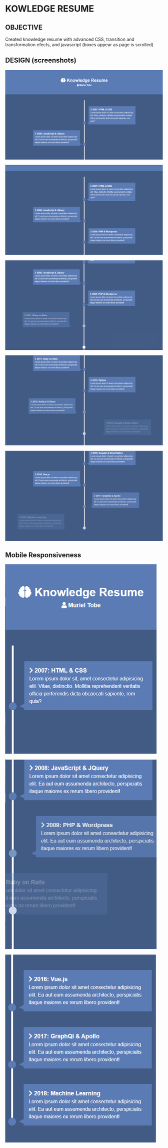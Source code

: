 # KOWLEDGE RESUME

## OBJECTIVE

Created knowledge resume with advanced CSS, transition and transformation efects, and javascript (boxes appear as page is scrolled)

## DESIGN (screenshots)

![](./screen1.png)

![](./screen2.png)

![](./screen3.png)

![](./screen4.png)

![](./screen5.png)

## Mobile Responsiveness

![](./mobile1.png)

![](./mobile2.png)

![](./mobile3.png)
